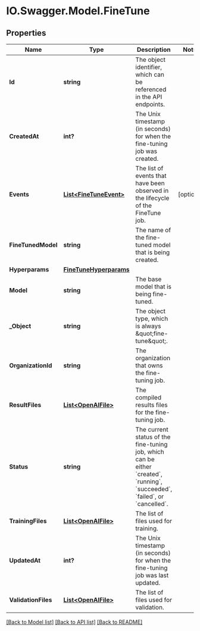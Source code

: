 # IO.Swagger.Model.FineTune
## Properties

Name | Type | Description | Notes
------------ | ------------- | ------------- | -------------
**Id** | **string** | The object identifier, which can be referenced in the API endpoints. | 
**CreatedAt** | **int?** | The Unix timestamp (in seconds) for when the fine-tuning job was created. | 
**Events** | [**List&lt;FineTuneEvent&gt;**](FineTuneEvent.md) | The list of events that have been observed in the lifecycle of the FineTune job. | [optional] 
**FineTunedModel** | **string** | The name of the fine-tuned model that is being created. | 
**Hyperparams** | [**FineTuneHyperparams**](FineTuneHyperparams.md) |  | 
**Model** | **string** | The base model that is being fine-tuned. | 
**_Object** | **string** | The object type, which is always \&quot;fine-tune\&quot;. | 
**OrganizationId** | **string** | The organization that owns the fine-tuning job. | 
**ResultFiles** | [**List&lt;OpenAIFile&gt;**](OpenAIFile.md) | The compiled results files for the fine-tuning job. | 
**Status** | **string** | The current status of the fine-tuning job, which can be either &#x60;created&#x60;, &#x60;running&#x60;, &#x60;succeeded&#x60;, &#x60;failed&#x60;, or &#x60;cancelled&#x60;. | 
**TrainingFiles** | [**List&lt;OpenAIFile&gt;**](OpenAIFile.md) | The list of files used for training. | 
**UpdatedAt** | **int?** | The Unix timestamp (in seconds) for when the fine-tuning job was last updated. | 
**ValidationFiles** | [**List&lt;OpenAIFile&gt;**](OpenAIFile.md) | The list of files used for validation. | 

[[Back to Model list]](../README.md#documentation-for-models) [[Back to API list]](../README.md#documentation-for-api-endpoints) [[Back to README]](../README.md)


